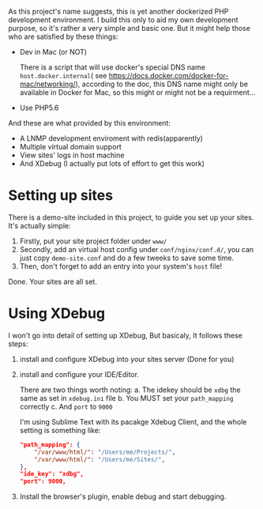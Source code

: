 As this project's name suggests, this is yet another dockerized PHP development environment. I build this only to aid my own development purpose, so it's rather a very simple and basic one. But it might help those who are satisfied by these things:

- Dev in Mac (or NOT)

    There is a script that will use docker's special DNS name `host.docker.internal`( see <https://docs.docker.com/docker-for-mac/networking/>), according to the doc, this DNS name might only be available in Docker for Mac, so this might or might not be a requirment...

- Use PHP5.6

And these are what provided by this environment:

- A LNMP development enviroment with redis(apparently)
- Multiple virtual domain support
- View sites' logs in host machine
- And XDebug (I actually put lots of effort to get this work)

# Setting up sites

There is a demo-site included in this project, to guide you set up your sites. It's actually simple:

1. Firstly, put your site project folder under `www/`
2. Secondly, add an virtual host config under `conf/nginx/conf.d/`, you can just copy `demo-site.conf` and do a few tweeks to save some time.
3. Then, don't forget to add an entry into your system's `host` file!

Done. Your sites are all set.

# Using XDebug
I won't go into detail of setting up XDebug, But basicaly, It follows these steps:

1. install and configure XDebug into your sites server (Done for you)
    
2. install and configure your IDE/Editor.

    There are two things worth noting: 
    a. The idekey should be `xdbg` the same as set in  `xdebug.ini` file
    b. You MUST set your `path_mapping` correctly
    c. And `port` to `9000`

    I'm using Sublime Text with its pacakge Xdebug Client, and the whole setting is something like:

    ```json
    "path_mapping": {
        "/var/www/html/": "/Users/me/Projects/",
        "/var/www/html/": "/Users/me/Sites/",
    },
    "ide_key": "xdbg",
    "port": 9000,
    ```

3. Install the browser's plugin, enable debug and start debugging.
